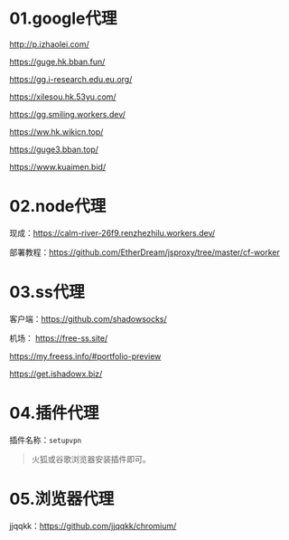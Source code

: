 # 01.google代理

http://p.izhaolei.com/

https://guge.hk.bban.fun/

https://gg.i-research.edu.eu.org/

https://xilesou.hk.53yu.com/

https://gg.smiling.workers.dev/

https://ww.hk.wikicn.top/

https://guge3.bban.top/

https://www.kuaimen.bid/

# 02.node代理
现成：https://calm-river-26f9.renzhezhilu.workers.dev/

部署教程：https://github.com/EtherDream/jsproxy/tree/master/cf-worker

# 03.ss代理
客户端：https://github.com/shadowsocks/

机场：
https://free-ss.site/

https://my.freess.info/#portfolio-preview

https://get.ishadowx.biz/

# 04.插件代理
插件名称：`setupvpn`
>火狐或谷歌浏览器安装插件即可。

# 05.浏览器代理
jjqqkk：https://github.com/jjqqkk/chromium/